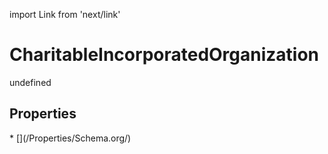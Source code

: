 import Link from 'next/link'
# CharitableIncorporatedOrganization

undefined

## Properties

<Grid>
* [](/Properties/Schema.org/)

</Grid>


